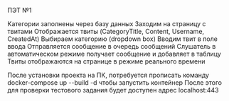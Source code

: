 ПЭТ №1

Категории заполнены через базу данных
Заходим на страницу с твитами
Отображается твиты (CategoryTitle, Content, Username, CreatedAt)
Выбираем категорию (dropdown box)
Вводим твит в поле ввода
Отправляется сообщение в очередь сообщений
Слушатель в автоматическом режиме получает сообщение и добавляет в таблицу
Твиты отображаются на странице в режиме реального времени




После установки проекта на ПК, потребуется прописать команду docker-compose up --build -d чтобы запустить контейнер
После этого для проверки тестового задания будет доступен адрес localhost:443



